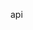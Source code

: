 <!--
 * @Author: your name
 * @Date: 2021-11-03 22:47:05
 * @LastEditTime: 2021-11-03 22:47:10
 * @LastEditors: Please set LastEditors
 * @Description: In User Settings Edit
 * @FilePath: /react-vite/src/apis/api.md
-->
api